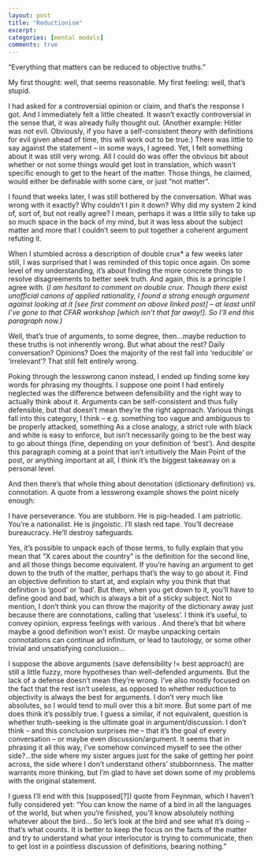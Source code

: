 ```yaml
---
layout: post
title: "Reductionism"
excerpt: 
categories: [mental models]
comments: true
---
```

“Everything that matters can be reduced to objective truths.”

My first thought: well, that seems reasonable.
My first feeling: well, that’s stupid.

I had asked for a controversial opinion or claim, and that’s the response I got. And I immediately felt a little cheated. It wasn’t exactly controversial in the sense that, it was already fully thought out. (Another example: Hitler was not evil. Obviously, if you have a self-consistent theory with definitions for evil given ahead of time, this will work out to be true.) There was little to say against the statement – in some ways, I agreed. Yet, I felt something about it was still very wrong. All I could do was offer the obvious bit about whether or not some things would get lost in translation, which wasn’t specific enough to get to the heart of the matter. Those things, he claimed, would either be definable with some care, or just “not matter”.

I found that weeks later, I was still bothered by the conversation. What was wrong with it exactly? Why couldn’t I pin it down? Why did my system 2 kind of, sort of, but not really agree? I mean, perhaps it was a little silly to take up so much space in the back of my mind, but it was less about the subject matter and more that I couldn’t seem to put together a coherent argument refuting it.

When I stumbled across a description of double crux* a few weeks later still, I was surprised that I was reminded of this topic once again. On some level of my understanding, it’s about finding the more concrete things to resolve disagreements to better seek truth. And again, this is a principle I agree with. (*I am hesitant to comment on double crux. Though there exist unofficial canons of applied rationality, I found a strong enough argument against looking at it [see first comment on above linked post] – at least until I’ve gone to that CFAR workshop [which isn’t that far away!]. So I’ll end this paragraph now.)*

Well, that’s true of arguments, to some degree, then…maybe reduction to these truths is not inherently wrong. But what about the rest? Daily conversation? Opinions? Does the majority of the rest fall into ‘reducible’ or ‘irrelevant’? That still felt entirely wrong.

Poking through the lesswrong canon instead, I ended up finding some key words for phrasing my thoughts. I suppose one point I had entirely neglected was the difference between defensibility and the right way to actually think about it. Arguments can be self-consistent and thus fully defensible, but that doesn’t mean they’re the right approach. Various things fall into this category, I think – e.g. something too vague and ambiguous to be properly attacked, something  As a close analogy, a strict rule with black and white is easy to enforce, but isn’t necessarily going to be the best way to go about things (fine, depending on your definition of ‘best’). And despite this paragraph coming at a point that isn’t intuitively the Main Point of the post, or anything important at all, I think it’s the biggest takeaway on a personal level.

And then there’s that whole thing about denotation (dictionary definition) vs. connotation. A quote from a lesswrong example shows the point nicely enough:

I have perseverance. You are stubborn. He is pig-headed.
I am patriotic. You’re a nationalist. He is jingoistic.
I’ll slash red tape. You’ll decrease bureaucracy. He’ll destroy safeguards.

Yes, it’s possible to unpack each of those terms, to fully explain that you mean that “X cares about the country” is the definition for the second line, and all those things become equivalent. If you’re having an argument to get down to the truth of the matter, perhaps that’s the way to go about it. Find an objective definition to start at, and explain why you think that that definition is ‘good’ or ‘bad’. But then, when you get down to it, you’ll have to define good and bad, which is always a bit of a sticky subject. Not to mention, I don’t think you can throw the majority of the dictionary away just because there are connotations, calling that ‘useless’. I think it’s useful, to convey opinion, express feelings with various . And there’s that bit where maybe a good definition won’t exist. Or maybe unpacking certain connotations can continue ad infinitum, or lead to tautology, or some other trivial and unsatisfying conclusion…

I suppose the above arguments (save defensibility != best approach) are still a little fuzzy, more hypotheses than well-defended arguments. But the lack of a defense doesn’t mean they’re wrong. I’ve also mostly focused on the fact that the rest isn’t useless, as opposed to whether reduction to objectivity is always the best for arguments. I don’t very much like absolutes, so I would tend to mull over this a bit more. But some part of me does think it’s possibly true. I guess a similar, if not equivalent, question is whether truth-seeking is the ultimate goal in argument/discussion. I don’t think – and this conclusion surprises me – that it’s the goal of every conversation – or maybe even discussion/argument. It seems that in phrasing it all this way, I’ve somehow convinced myself to see the other side?…the side where my sister argues just for the sake of getting her point across, the side where I don’t understand others’ stubbornness. The matter warrants more thinking, but I’m glad to have set down some of my problems with the original statement.

I guess I’ll end with this (supposed[?]) quote from Feynman, which I haven’t fully considered yet: “You can know the name of a bird in all the languages of the world, but when you’re finished, you’ll know absolutely nothing whatever about the bird… So let’s look at the bird and see what it’s doing – that’s what counts. It is better to keep the focus on the facts of the matter and try to understand what your interlocutor is trying to communicate, then to get lost in a pointless discussion of definitions, bearing nothing.”

